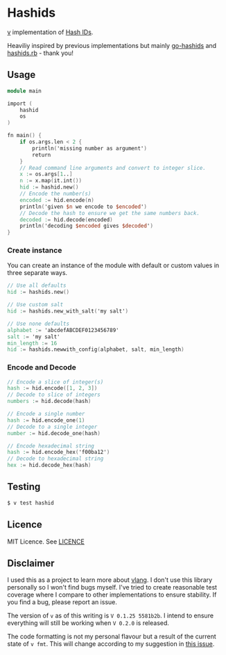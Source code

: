 # Hashids

[v](https://vlang.io/) implementation of [Hash IDs](http://hashids.org).

Heaviliy inspired by previous implementations but mainly
[go-hashids](https://github.com/speps/go-hashids) and
[hashids.rb](https://github.com/peterhellberg/hashids.rb) - thank you!

## Usage

```v
module main

import (
	hashid
	os
)

fn main() {
	if os.args.len < 2 {
		println('missing number as argument')
		return
	}
	// Read command line arguments and convert to integer slice.
	x := os.args[1..]
	n := x.map(it.int())
	hid := hashid.new()
	// Encode the number(s)
	encoded := hid.encode(n)
	println('given $n we encode to $encoded')
	// Decode the hash to ensure we get the same numbers back.
	decoded := hid.decode(encoded)
	println('decoding $encoded gives $decoded')
}
```

### Create instance

You can create an instance of the module with default or custom values in three
separate ways.

```v
// Use all defaults
hid := hashids.new()
```

```v
// Use custom salt
hid := hashids.new_with_salt('my salt')
```

```v
// Use none defaults
alphabet := 'abcdefABCDEF0123456789'
salt := 'my salt'
min_length := 16
hid := hashids.newwith_config(alphabet, salt, min_length)
```

### Encode and Decode

```v
// Encode a slice of integer(s)
hash := hid.encode([1, 2, 3])
// Decode to slice of integers
numbers := hid.decode(hash)
```

```v
// Encode a single number
hash := hid.encode_one(1)
// Decode to a single integer
number := hid.decode_one(hash)
```

```v
// Encode hexadecimal string
hash := hid.encode_hex('f00ba12')
// Decode to hexadecimal string
hex := hid.decode_hex(hash)
```

## Testing

```sh
$ v test hashid
```

## Licence

MIT Licence. See [LICENCE](LICENCE)

## Disclaimer

I used this as a project to learn more about [vlang](https://vlang.io/). I don't
use this library personally so I won't find bugs myself. I've tried to create
reasonable test coverage where I compare to other implementations to ensure
stability. If you find a bug, please report an issue.

The version of `v` as of this writing is `V 0.1.25 5581b2b`. I intend to ensure
everything will still be working when `V 0.2.0` is released.

The code formatting is not my personal flavour but a result of the current state
of `v fmt`. This will change according to my suggestion in [this
issue](https://github.com/vlang/v/issues/3917).
